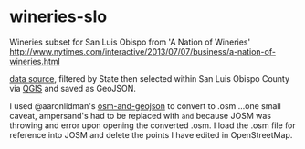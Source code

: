 wineries-slo
============

Wineries subset for San Luis Obispo from 'A Nation of Wineries' http://www.nytimes.com/interactive/2013/07/07/business/a-nation-of-wineries.html

[data source](http://graphics8.nytimes.com/newsgraphics/2013/06/10/wine/cee6ef00993a2ff557062b67398e32f7bed9782a/data/wineries-locations.csv), filtered by State then selected within San Luis Obispo County via [QGIS](http://qgis.org/) and saved as GeoJSON.

I used @aaronlidman's [osm-and-geojson](https://github.com/aaronlidman/osm-and-geojson) to convert to .osm ...one small caveat, ampersand's had to be replaced with `and` because JOSM was throwing and error upon opening the converted .osm. I load the .osm file for reference into JOSM and delete the points I have edited in OpenStreetMap.
